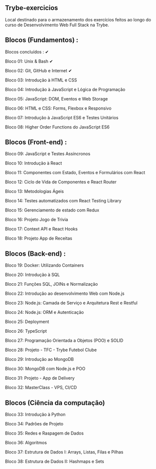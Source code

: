 ## Trybe-exercicios
Local destinado para o armazenamento dos exercícios feitos ao longo do curso de Desenvolvimento Web Full Stack na Trybe.

## Blocos (Fundamentos) : 

Blocos concluídos : ✔

Bloco 01: Unix & Bash ✔

Bloco 02: Git, GitHub e Internet ✔

Bloco 03: Introdução à HTML e CSS

Bloco 04: Introdução à JavaScript e Lógica de Programação

Bloco 05: JavaScript: DOM, Eventos e Web Storage

Bloco 06: HTML e CSS: Forms, Flexbox e Responsivo

Bloco 07: Introdução à JavaScript ES6 e Testes Unitários

Bloco 08: Higher Order Functions do JavaScript ES6

## Blocos (Front-end) :

Bloco 09: JavaScript e Testes Assíncronos

Bloco 10: Introdução à React

Bloco 11: Componentes com Estado, Eventos e Formulários com React

Bloco 12: Ciclo de Vida de Componentes e React Router

Bloco 13: Metodologias Ágeis

Bloco 14: Testes automatizados com React Testing Library

Bloco 15: Gerenciamento de estado com Redux

Bloco 16: Projeto Jogo de Trivia

Bloco 17: Context API e React Hooks

Bloco 18: Projeto App de Receitas

## Blocos (Back-end) :

Bloco 19: Docker: Utilizando Containers

Bloco 20: Introdução à SQL

Bloco 21: Funções SQL, JOINs e Normalização

Bloco 22: Introdução ao desenvolvimento Web com Node.js

Bloco 23: Node.js: Camada de Serviço e Arquitetura Rest e Restful

Bloco 24: Node.js: ORM e Autenticação

Bloco 25: Deployment

Bloco 26: TypeScript

Bloco 27: Programação Orientada a Objetos (POO) e SOLID

Bloco 28: Projeto - TFC - Trybe Futebol Clube

Bloco 29: Introdução ao MongoDB

Bloco 30: MongoDB com Node.js e POO

Bloco 31: Projeto - App de Delivery

Bloco 32: MasterClass - VPS, CI/CD

## Blocos (Ciência da computação)

Bloco 33: Introdução à Python

Bloco 34: Padrões de Projeto

Bloco 35: Redes e Raspagem de Dados

Bloco 36: Algoritmos

Bloco 37: Estrutura de Dados I: Arrays, Listas, Filas e Pilhas

Bloco 38: Estrutura de Dados II: Hashmaps e Sets

